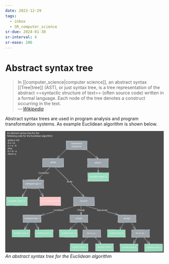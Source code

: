 ```yaml
---
date: 2022-12-29
tags:
  - inbox
  - SR_computer_science
sr-due: 2024-01-30
sr-interval: 4
sr-ease: 206
---
```


# Abstract syntax tree

> In [[computer_science|computer science]], an abstract syntax
> [[Tree|tree]] (AST), or just syntax tree, is a tree
> representation of the abstract ==syntactic structure of text== (often source
> code) written in a formal language. Each node of the tree denotes a construct
> occurring in the text.\
> — <cite>[Wikipedia](https://en.wikipedia.org/wiki/Abstract_syntax_tree)</cite>
<!--SR:!2024-01-26,1,230-->

Abstract syntax trees are used in program analysis and program
transformation systems. As example Euclidean algorithm is shown below.

![AST](img/AST.excalidraw.svg)
_An abstract syntax tree for the Euclidean algorithm_
